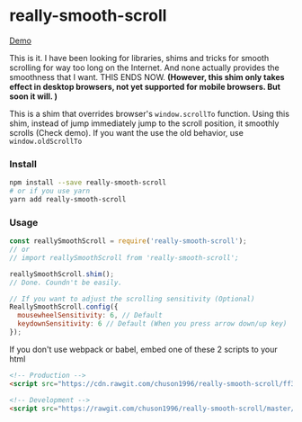 # really-smooth-scroll

[Demo](http://chuson1996.github.io/really-smooth-scroll)

This is it. I have been looking for libraries, shims and tricks for smooth scrolling for way too long on the Internet. And none actually provides the smoothness that I want. THIS ENDS NOW. **(However, this shim only takes effect in desktop browsers, not yet supported for mobile browsers. But soon it will. )**

This is a shim that overrides browser's `window.scrollTo` function. Using this shim, instead of jump immediately jump to the scroll position, it smoothly scrolls (Check demo). If you want the use the old behavior, use `window.oldScrollTo`

### Install

```bash
npm install --save really-smooth-scroll
# or if you use yarn
yarn add really-smooth-scroll
```

### Usage
```js
const reallySmoothScroll = require('really-smooth-scroll');
// or
// import reallySmoothScroll from 'really-smooth-scroll';

reallySmoothScroll.shim();
// Done. Coundn't be easily.

// If you want to adjust the scrolling sensitivity (Optional)
ReallySmoothScroll.config({
  mousewheelSensitivity: 6, // Default
  keydownSensitivity: 6 // Default (When you press arrow down/up key)
});
```

If you don't use webpack or babel, embed one of these 2 scripts to your html

```html
<!-- Production -->
<script src="https://cdn.rawgit.com/chuson1996/really-smooth-scroll/ff3210e1/build/really-smooth-scroll.js"></script>

<!-- Development -->
<script src="https://rawgit.com/chuson1996/really-smooth-scroll/master/build/really-smooth-scroll.js"></script>
```
